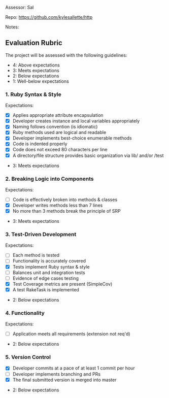 Assessor: Sal

Repo: https://github.com/kylesallette/http

Notes:

## Evaluation Rubric

The project will be assessed with the following guidelines:

* 4: Above expectations
* 3: Meets expectations
* 2: Below expectations
* 1: Well-below expectations

### 1. Ruby Syntax & Style

Expectations:

- [X] Applies appropriate attribute encapsulation
- [X] Developer creates instance and local variables appropriately
- [X] Naming follows convention (is idiomatic)
- [X] Ruby methods used are logical and readable
- [X] Developer implements best-choice enumerable methods
- [X] Code is indented properly
- [X] Code does not exceed 80 characters per line
- [X] A directory/file structure provides basic organization via lib/ and/or /test

* 3: Meets expectations

### 2. Breaking Logic into Components

Expectations:

- [ ] Code is effectively broken into methods & classes
- [X] Developer writes methods less than 7 lines
- [X] No more than 3 methods break the principle of SRP

* 3: Meets expectations

### 3. Test-Driven Development

Expectations:

- [ ] Each method is tested
- [ ] Functionality is accurately covered
- [X] Tests implement Ruby syntax & style
- [ ] Balances unit and integration tests
- [ ] Evidence of edge cases testing
- [X] Test Coverage metrics are present (SimpleCov)
- [X] A test RakeTask is implemented

* 2: Below expectations

### 4. Functionality

Expectations:

- [ ] Application meets all requirements (extension not req'd)

* 2: Below expectations

### 5. Version Control

- [X] Developer commits at a pace of at least 1 commit per hour
- [ ] Developer implements branching and PRs
- [X] The final submitted version is merged into master

* 2: Below expectations
